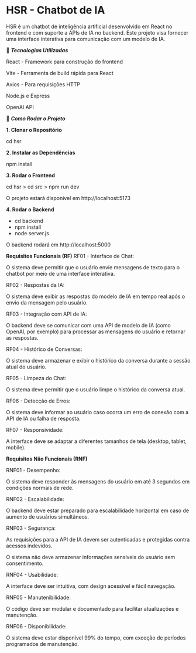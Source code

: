 # HSR - Chatbot de IA 

HSR é um chatbot de inteligência artificial desenvolvido em React no frontend e com suporte a APIs de IA no backend. Este projeto visa fornecer uma interface interativa para comunicação com um modelo de IA.


🚀 ***Tecnologias Utilizadas***

React - Framework para construção do frontend

Vite - Ferramenta de build rápida para React

Axios - Para requisições HTTP

Node.js e Express

OpenAI API 


🔧 ***Como Rodar o Projeto***

**1. Clonar o Repositório**

cd hsr

**2. Instalar as Dependências**

npm install

**3. Rodar o Frontend**

cd hsr > cd src > npm run dev

O projeto estará disponível em http://localhost:5173

**4. Rodar o Backend**

- cd backend
- npm install
- node server.js

O backend rodará em http://localhost:5000


**Requisitos Funcionais (RF)**
RF01 - Interface de Chat:

O sistema deve permitir que o usuário envie mensagens de texto para o chatbot por meio de uma interface interativa.

RF02 - Respostas da IA:

O sistema deve exibir as respostas do modelo de IA em tempo real após o envio da mensagem pelo usuário.

RF03 - Integração com API de IA:

O backend deve se comunicar com uma API de modelo de IA (como OpenAI, por exemplo) para processar as mensagens do usuário e retornar as respostas.

RF04 - Histórico de Conversas:

O sistema deve armazenar e exibir o histórico da conversa durante a sessão atual do usuário.

RF05 - Limpeza do Chat:

O sistema deve permitir que o usuário limpe o histórico da conversa atual.

RF06 - Detecção de Erros:

O sistema deve informar ao usuário caso ocorra um erro de conexão com a API de IA ou falha de resposta.

RF07 - Responsividade:

A interface deve se adaptar a diferentes tamanhos de tela (desktop, tablet, mobile).

**Requisitos Não Funcionais (RNF)**

RNF01 - Desempenho:

O sistema deve responder às mensagens do usuário em até 3 segundos em condições normais de rede.

RNF02 - Escalabilidade:

O backend deve estar preparado para escalabilidade horizontal em caso de aumento de usuários simultâneos.

RNF03 - Segurança:

As requisições para a API de IA devem ser autenticadas e protegidas contra acessos indevidos.

O sistema não deve armazenar informações sensíveis do usuário sem consentimento.

RNF04 - Usabilidade:

A interface deve ser intuitiva, com design acessível e fácil navegação.

RNF05 - Manutenibilidade:

O código deve ser modular e documentado para facilitar atualizações e manutenção.

RNF06 - Disponibilidade:

O sistema deve estar disponível 99% do tempo, com exceção de períodos programados de manutenção.
